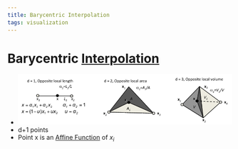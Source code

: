 ```yaml
---
title: Barycentric Interpolation
tags: visualization
---
```


# Barycentric [Interpolation](Interpolation.md)
- ![im](assets/Pasted%20Image%2020220411124941.png)
- d+1 points
- Point x is an [Affine Function](Affine%20Function.md) of $x_i$






























































































